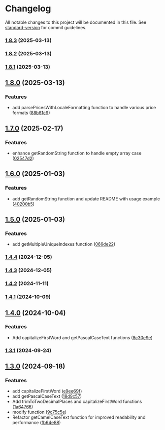 # Changelog

All notable changes to this project will be documented in this file. See [standard-version](https://github.com/conventional-changelog/standard-version) for commit guidelines.

### [1.8.3](https://github.com/basal-john/essential-common-utils/compare/v1.8.2...v1.8.3) (2025-03-13)

### [1.8.2](https://github.com/basal-john/essential-common-utils/compare/v1.8.1...v1.8.2) (2025-03-13)

### [1.8.1](https://github.com/basal-john/essential-common-utils/compare/v1.8.0...v1.8.1) (2025-03-13)

## [1.8.0](https://github.com/basal-john/essential-common-utils/compare/v1.7.0...v1.8.0) (2025-03-13)

### Features

- add parsePricesWithLocaleFormatting function to handle various price formats ([88b61c9](https://github.com/basal-john/essential-common-utils/commit/88b61c9db7ad82d21eca1575f96a6abc8181fe09))

## [1.7.0](https://github.com/basal-john/essential-common-utils/compare/v1.6.0...v1.7.0) (2025-02-17)

### Features

- enhance getRandomString function to handle empty array case ([02547d2](https://github.com/basal-john/essential-common-utils/commit/02547d2c4cc9e385aa0d820029fdbe79c33d4d91))

## [1.6.0](https://github.com/basal-john/essential-common-utils/compare/v1.5.0...v1.6.0) (2025-01-03)

### Features

- add getRandomString function and update README with usage example ([40200b5](https://github.com/basal-john/essential-common-utils/commit/40200b555d9d892da99ae04b526410cf864ff727))

## [1.5.0](https://github.com/basal-john/essential-common-utils/compare/v1.4.4...v1.5.0) (2025-01-03)

### Features

- add getMultipleUniqueIndexes function ([066de22](https://github.com/basal-john/essential-common-utils/commit/066de22c54aa1a3a044ff13d8201b22675f79edc))

### [1.4.4](https://github.com/basal-john/essential-common-utils/compare/v1.4.3...v1.4.4) (2024-12-05)

### [1.4.3](https://github.com/basal-john/essential-common-utils/compare/v1.4.2...v1.4.3) (2024-12-05)

### [1.4.2](https://github.com/basal-john/essential-common-utils/compare/v1.4.1...v1.4.2) (2024-11-11)

### [1.4.1](https://github.com/basal-john/essential-common-utils/compare/v1.4.0...v1.4.1) (2024-10-09)

## [1.4.0](https://github.com/basal-john/essential-common-utils/compare/v1.3.1...v1.4.0) (2024-10-04)

### Features

- Add capitalizeFirstWord and getPascalCaseText functions ([8c30e9e](https://github.com/basal-john/essential-common-utils/commit/8c30e9e697cad2e36eb82c64231da0d294d2d16b))

### [1.3.1](https://github.com/basal-john/essential-common-utils/compare/v1.3.0...v1.3.1) (2024-09-24)

## [1.3.0](https://github.com/basal-john/essential-common-utils/compare/v1.0.4...v1.3.0) (2024-09-18)

### Features

- add capitalizeFirstWord ([e9ee69f](https://github.com/basal-john/essential-common-utils/commit/e9ee69fed3b882a518ee9116ed2212147a212879))
- add getPascalCaseText ([18d9c57](https://github.com/basal-john/essential-common-utils/commit/18d9c570ec4655a4cb33aac95ca2243d9e4587ad))
- Add trimToTwoDecimalPlaces and capitalizeFirstWord functions ([1a64766](https://github.com/basal-john/essential-common-utils/commit/1a64766c28431adc121e6c1dc6fcfe09a235bbe0))
- modify function ([9c75c5e](https://github.com/basal-john/essential-common-utils/commit/9c75c5e152e837ab98fa5761adb3995d6fe7ded9))
- Refactor getCamelCaseText function for improved readability and performance ([fb64e88](https://github.com/basal-john/essential-common-utils/commit/fb64e88a6956ac010c593b5841a2b766fb3c8edf))
